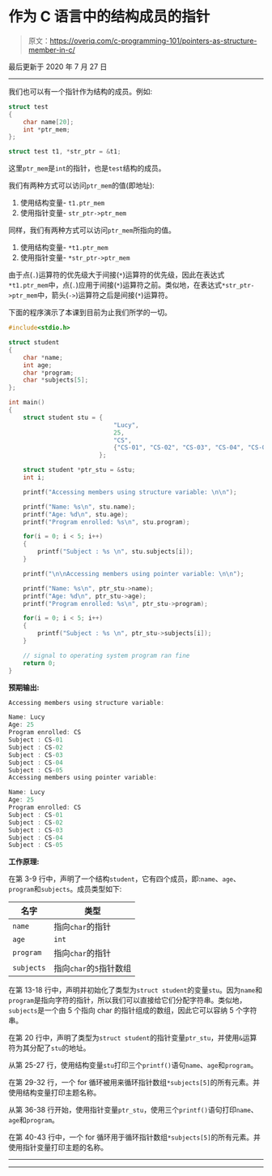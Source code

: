 # 作为 C 语言中的结构成员的指针

> 原文：<https://overiq.com/c-programming-101/pointers-as-structure-member-in-c/>

最后更新于 2020 年 7 月 27 日

* * *

我们也可以有一个指针作为结构的成员。例如:

```c
struct test
{
    char name[20];
    int *ptr_mem;
};

struct test t1, *str_ptr = &t1;

```

这里`ptr_mem`是`int`的指针，也是`test`结构的成员。

我们有两种方式可以访问`ptr_mem`的值(即地址):

1.  使用结构变量- `t1.ptr_mem`
2.  使用指针变量- `str_ptr->ptr_mem`

同样，我们有两种方式可以访问`ptr_mem`所指向的值。

1.  使用结构变量- `*t1.ptr_mem`
2.  使用指针变量- `*str_ptr->ptr_mem`

由于点(`.`)运算符的优先级大于间接(`*`)运算符的优先级，因此在表达式`*t1.ptr_mem`中，点(`.`)应用于间接(`*`)运算符之前。类似地，在表达式`*str_ptr->ptr_mem`中，箭头(`->`)运算符之后是间接(`*`)运算符。

下面的程序演示了本课到目前为止我们所学的一切。

```c
#include<stdio.h>

struct student
{
    char *name;
    int age;
    char *program;
    char *subjects[5];
};

int main()
{
    struct student stu = {
                             "Lucy",
                             25,
                             "CS",
                             {"CS-01", "CS-02", "CS-03", "CS-04", "CS-05" }
                         };

    struct student *ptr_stu = &stu;
    int i;

    printf("Accessing members using structure variable: \n\n");

    printf("Name: %s\n", stu.name);
    printf("Age: %d\n", stu.age);
    printf("Program enrolled: %s\n", stu.program);

    for(i = 0; i < 5; i++)
    {
        printf("Subject : %s \n", stu.subjects[i]);
    }

    printf("\n\nAccessing members using pointer variable: \n\n");

    printf("Name: %s\n", ptr_stu->name);
    printf("Age: %d\n", ptr_stu->age);
    printf("Program enrolled: %s\n", ptr_stu->program);

    for(i = 0; i < 5; i++)
    {
        printf("Subject : %s \n", ptr_stu->subjects[i]);
    }

    // signal to operating system program ran fine
    return 0;
}

```

**预期输出:**

```c
Accessing members using structure variable:

Name: Lucy
Age: 25
Program enrolled: CS
Subject : CS-01
Subject : CS-02
Subject : CS-03
Subject : CS-04
Subject : CS-05
Accessing members using pointer variable:

Name: Lucy
Age: 25
Program enrolled: CS
Subject : CS-01
Subject : CS-02
Subject : CS-03
Subject : CS-04
Subject : CS-05

```

**工作原理:**

在第 3-9 行中，声明了一个结构`student`，它有四个成员，即:`name`、`age`、`program`和`subjects`。成员类型如下:

| 名字 | 类型 |
| --- | --- |
| `name` | 指向`char`的指针 |
| `age` | `int` |
| `program` | 指向`char`的指针 |
| `subjects` | 指向`char`的`5`指针数组 |

在第 13-18 行中，声明并初始化了类型为`struct student`的变量`stu`。因为`name`和`program`是指向字符的指针，所以我们可以直接给它们分配字符串。类似地，`subjects`是一个由 5 个指向 char 的指针组成的数组，因此它可以容纳 5 个字符串。

在第 20 行中，声明了类型为`struct student`的指针变量`ptr_stu`，并使用`&`运算符为其分配了`stu`的地址。

从第 25-27 行，使用结构变量`stu`打印三个`printf()`语句`name`、`age`和`program`。

在第 29-32 行，一个 for 循环被用来循环指针数组`*subjects[5]`的所有元素。并使用结构变量打印主题名称。

从第 36-38 行开始，使用指针变量`ptr_stu`，使用三个`printf()`语句打印`name`、`age`和`program`。

在第 40-43 行中，一个 for 循环用于循环指针数组`*subjects[5]`的所有元素。并使用指针变量打印主题的名称。

* * *

* * *